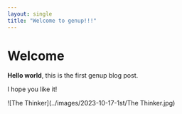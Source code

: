 ```yaml
---
layout: single
title: "Welcome to genup!!!"
---
```


# Welcome

**Hello world**, this is the first genup blog post.

I hope you like it!

![The Thinker](../images/2023-10-17-1st/The Thinker.jpg)

